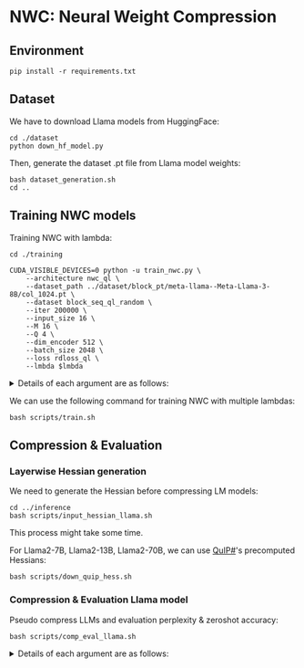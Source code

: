 # NWC: Neural Weight Compression

## Environment
```
pip install -r requirements.txt
```

## Dataset
We have to download Llama models from HuggingFace:
```
cd ./dataset
python down_hf_model.py
```

Then, generate the dataset .pt file from Llama model weights:
```
bash dataset_generation.sh
cd ..
```


## Training NWC models

Training NWC with lambda:
```
cd ./training

CUDA_VISIBLE_DEVICES=0 python -u train_nwc.py \
    --architecture nwc_ql \
    --dataset_path ../dataset/block_pt/meta-llama--Meta-Llama-3-8B/col_1024.pt \
    --dataset block_seq_ql_random \
    --iter 200000 \
    --input_size 16 \
    --M 16 \
    --Q 4 \
    --dim_encoder 512 \
    --batch_size 2048 \
    --loss rdloss_ql \
    --lmbda $lmbda
```

<details>
<summary>Details of each argument are as follows:</summary>

* dataset_path: Weight dataset path
* input_size: weight chunk size
* M: entropy bottleneck channel size
* Q: number of Quality levels
* dim_encoder: hidden dimension of encoder & decoder
* lmbda: Bit-rate distortion parameter
* dataset: use 'block_seq_ql_random' for random Quality level training
* loss: use 'rdloss_ql' for Quality level

</details>

We can use the following command for training NWC with multiple lambdas:
```
bash scripts/train.sh
```


## Compression & Evaluation
### Layerwise Hessian generation
We need to generate the Hessian before compressing LM models:
```
cd ../inference
bash scripts/input_hessian_llama.sh
```
This process might take some time.

For Llama2-7B, Llama2-13B, Llama2-70B, we can use [QuIP#](https://github.com/Cornell-RelaxML/quip-sharp)'s precomputed Hessians: 
```
bash scripts/down_quip_hess.sh
```

### Compression & Evaluation Llama model
Pseudo compress LLMs and evaluation perplexity & zeroshot accuracy: 
```
bash scripts/comp_eval_llama.sh
```

<details>
<summary>Details of each argument are as follows:</summary>

* base_model: LM model hf path
* comp_model_path: trained compression model ckpt path
* in_hess_path: hessians path
* ft_epochs: number of epochs for blockwise recovery finetuning, use 0 for skipping finetuning
* comp_batch_size: The number of weight columns that are processed by the compression model in a single forward pass.

</details>

